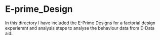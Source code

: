 # E-prime_Design

In this directory I have included the E-Prime Designs for a factorial design experiemnt and analysis steps to analyse the behaviour data from E-Data aid.
